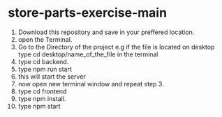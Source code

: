 # store-parts-exercise-main
 
1. Download this repository and save in your preffered location. 
2. open the Terminal.
3. Go to the Directory of the project e.g if the file is located on desktop type cd desktop/name_of_the_file in the terminal
4. type cd backend. 
5. type npm run start
6. this will start the server
7. now open new terminal window and repeat step 3. 
8. type cd frontend
9. type npm install.
10. type npm start
